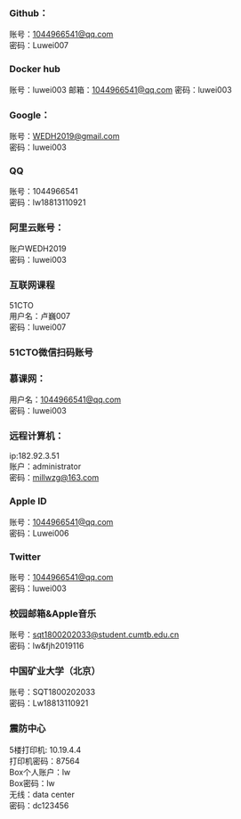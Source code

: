 ### Github：
账号：1044966541@qq.com  
密码：Luwei007  

### Docker hub
账号：luwei003
邮箱：1044966541@qq.com
密码：luwei003

### Google：
账号：WEDH2019@gmail.com  
密码：luwei003

### QQ
账号：1044966541  
密码：lw18813110921

### 阿里云账号：
账户WEDH2019  
密码：luwei003

### 互联网课程
51CTO   
用户名：卢巍007  
密码：luwei007

### 51CTO微信扫码账号

### 慕课网：
用户名：1044966541@qq.com  
密码：luwei003


### 远程计算机：
ip:182.92.3.51  
账户：administrator  
密码：millwzg@163.com  

### Apple ID
账号：1044966541@qq.com  
密码：Luwei006   

### Twitter
账号：1044966541@qq.com  
密码：luwei003     


### 校园邮箱&Apple音乐
账号：sqt1800202033@student.cumtb.edu.cn  
密码：lw&fjh2019116  

### 中国矿业大学（北京）
账号：SQT1800202033  
密码：Lw18813110921  

### 震防中心  
5楼打印机: 10.19.4.4       
打印机密码：87564  
Box个人账户：lw    
Box密码：lw  
无线：data center  
密码：dc123456  
